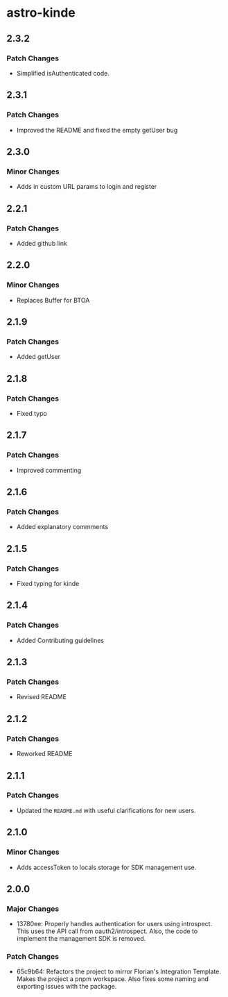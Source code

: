 # astro-kinde

## 2.3.2

### Patch Changes

- Simplified isAuthenticated code.

## 2.3.1

### Patch Changes

- Improved the README and fixed the empty getUser bug

## 2.3.0

### Minor Changes

- Adds in custom URL params to login and register

## 2.2.1

### Patch Changes

- Added github link

## 2.2.0

### Minor Changes

- Replaces Buffer for BTOA

## 2.1.9

### Patch Changes

- Added getUser

## 2.1.8

### Patch Changes

- Fixed typo

## 2.1.7

### Patch Changes

- Improved commenting

## 2.1.6

### Patch Changes

- Added explanatory commments

## 2.1.5

### Patch Changes

- Fixed typing for kinde

## 2.1.4

### Patch Changes

- Added Contributing guidelines

## 2.1.3

### Patch Changes

- Revised README

## 2.1.2

### Patch Changes

- Reworked README

## 2.1.1

### Patch Changes

- Updated the `README.md` with useful clarifications for new users.

## 2.1.0

### Minor Changes

- Adds accessToken to locals storage for SDK management use.

## 2.0.0

### Major Changes

- 13780ee: Properly handles authentication for users using introspect. This uses the API call from oauth2/introspect. Also, the code to implement the management SDK is removed.

### Patch Changes

- 65c9b64: Refactors the project to mirror Florian's Integration Template. Makes the project a pnpm workspace. Also fixes some naming and exporting issues with the package.
